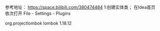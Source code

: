 参考地址：
https://space.bilibili.com/380474484
1:创建实体类；
在Idea首页依次打开 File - Settings - Plugins
<!--lombok @Data-->
<dependency>
    <groupId>org.projectlombok</groupId>
    <artifactId>lombok</artifactId>
    <version>1.18.12</version>
</dependency>